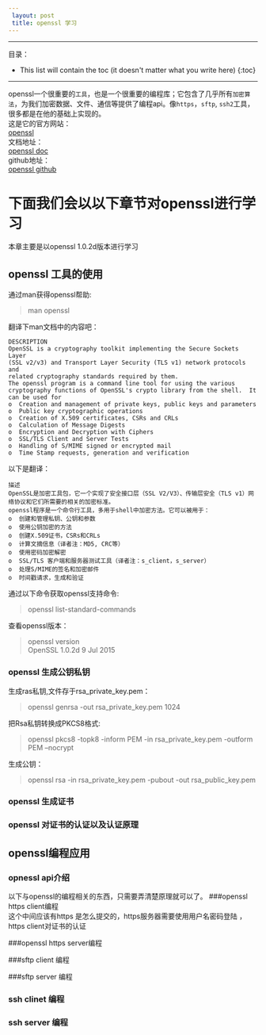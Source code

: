 ```yaml
---
 layout: post
 title: openssl 学习
---
```

* * *

目录：

* This list will contain the toc (it doesn't matter what you write here)
{:toc}

* * *

openssl一个很重要的`工具`，也是一个很重要的编程库；它包含了几乎所有`加密算法`，为我们加密数据、文件、通信等提供了编程api。像`https`，`sftp`, `ssh2`工具，很多都是在他的基础上实现的。   
这是它的官方网站：   
[openssl](https://www.openssl.org/)  
文档地址：  
[openssl doc](https://www.openssl.org/docs/)  
github地址：  
[openssl github](https://github.com/openssl/openssl)  

下面我们会以以下章节对openssl进行学习   
=======================================
本章主要是以openssl 1.0.2d版本进行学习

## openssl 工具的使用  

通过man获得openssl帮助:  

>  man openssl

翻译下man文档中的内容吧：

>  

    DESCRIPTION  
    OpenSSL is a cryptography toolkit implementing the Secure Sockets Layer
    (SSL v2/v3) and Transport Layer Security (TLS v1) network protocols and
    related cryptography standards required by them.  
    The openssl program is a command line tool for using the various
    cryptography functions of OpenSSL's crypto library from the shell.  It
    can be used for   
    o  Creation and management of private keys, public keys and parameters  
    o  Public key cryptographic operations  
    o  Creation of X.509 certificates, CSRs and CRLs  
    o  Calculation of Message Digests  
    o  Encryption and Decryption with Ciphers  
    o  SSL/TLS Client and Server Tests  
    o  Handling of S/MIME signed or encrypted mail  
    o  Time Stamp requests, generation and verification  

以下是翻译：

>  

    描述
    OpenSSL是加密工具包，它一个实现了安全接口层（SSL V2/V3）、传输层安全（TLS v1）网络协议和它们所需要的相关的加密标准。
    openssl程序是一个命令行工具，多用于shell中加密方法。它可以被用于：
    o  创建和管理私钥、公钥和参数
    o  使用公钥加密的方法
    o  创建X.509证书，CSRs和CRLs
    o  计算文摘信息（译者注：MD5, CRC等）
    o  使用密码加密解密
    o  SSL/TLS 客户端和服务器测试工具（译者注：s_client，s_server）
    o  处理S/MIME的签名和加密邮件
    o  时间戳请求，生成和验证



通过以下命令获取openssl支持命令:  

>  openssl list-standard-commands     

查看openssl版本：  

>  openssl version  
OpenSSL 1.0.2d 9 Jul 2015


### openssl 生成公钥私钥  

生成ras私钥,文件存于rsa_private_key.pem：  

>  openssl genrsa -out rsa_private_key.pem 1024  

把Rsa私钥转换成PKCS8格式:  

>  openssl pkcs8 -topk8 -inform PEM -in rsa_private_key.pem -outform PEM –nocrypt  

生成公钥：  

>  openssl rsa -in rsa_private_key.pem -pubout -out rsa_public_key.pem  




### openssl 生成证书  

### openssl 对证书的认证以及认证原理  

## openssl编程应用  

### opnessl api介绍


以下与openssl的编程相关的东西，只需要弄清楚原理就可以了。
###openssl https client编程  
这个中间应该有https 是怎么提交的，https服务器需要使用用户名密码登陆 ，https client对证书的认证  

###openssl https server编程  

###sftp client 编程  

###sftp server 编程  


### ssh clinet 编程

### ssh server 编程
